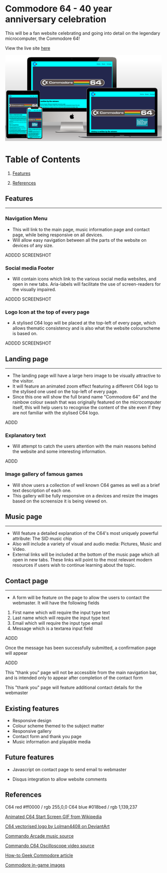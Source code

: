 # Commodore 64 - 40 year anniversary celebration

This will be a fan website celebrating and going into detail on the legendary microcomputer, the Commodore 64!

View the live site [here](https://daveguthib.github.io/Project_Portfolio_1/) 

![Mockup image of website on different devices](https://raw.githubusercontent.com/DaveGutHib/Project_Portfolio_1/main/docs/Mockup.PNG)


# Table of Contents
1. [Features](#Features)

10. [References](#references)

## Features
---

### Navigation Menu
- This will link to the main page, music information page and contact page, while being responsive on all devices.
- Will allow easy navigation between all the parts of the website on devices of any size.

ADDDD SCREENSHOT

### Social media Footer
- Will contain icons which link to the various social media websites, and open in new tabs. Aria-labels will facilitate the use of screen-readers for the visually impaired.

ADDDD SCREENSHOT

### Logo Icon at the top of every page
- A stylised C64 logo will be placed at the top-left of every page, which allows thematic consistency and is also what the website colourscheme is based on.

ADDDD SCREENSHOT

## Landing page
---
- The landing page will have a large hero image to be visually attractive to the visitor.
- It will feature an animated zoom effect featuring a different C64 logo to the stylised one used on the top-left of every page.
- Since this one will show the full brand name "Commodore 64" and the rainbow colour swash that was originally featured on the microcomputer itself, this will help users to recognise the content of the site even if they are not familiar with the stylised C64 logo.

ADDD

### Explanatory text

- Will attempt to catch the users attention with the main reasons behind the website and some interesting information.

ADDD

### Image gallery of famous games

- Will show users a collection of well known C64 games as well as a brief text description of each one.
- This gallery will be fully responsive on a devices and resize the images based on the screensize it is being viewed on.



## Music page
---

-  Will feature a detailed explanation of the C64's most uniquely powerful attribute: The SID music chip
- Also will include a variety of visual and audio media: Pictures, Music and Video.
- External links will be included at the bottom of the music page which all open in new tabs. These links will point to the most relevant modern resources if users wish to continue learning about the topic.

## Contact page
---

- A form will be feature on the page to allow the users to contact the webmaster. It will have the following fields
1. First name which will require the input type text
2. Last name which will require the input type text
3. Email which will require the input type email
4. Message which is a textarea input field

ADDD

Once the message has been successfully submitted, a confirmation page will appear

ADDD

This "thank you" page will not be accessible from the main navigation bar, and is intended only to appear after completion of the contact form

This "thank you" page will feature additional contact details for the webmaster

## Existing features

- Responsive design
- Colour scheme themed to the subject matter
- Responsive gallery
- Contact form and thank you page
- Music information and playable media

## Future features

- Javascript on contact page to send email to webmaster

- Disqus integration to allow website comments

## References

C64 red  #ff0000 / rgb 255,0,0
C64 blue #018bed /  rgb 1,139,237

[Animated C64 Start Screen GIF from Wikipedia ](https://en.wikipedia.org/wiki/Commodore_64#History)

[C64 vectorised logo by Lolman4408 on DeviantArt ](https://www.deviantart.com/lolman4408/art/Commodore-64-logo-vectorized-694733898)

[Commando Arcade music source ](https://www.youtube.com/watch?v=qX0rW4bKp3U)

[Commando C64 Oscilloscope video source ](https://www.youtube.com/watch?v=bCp_sG-haP0)

[How-to Geek Commodore article](https://www.howtogeek.com/820304/the-best-selling-pc-of-all-time-commodore-64-turns-40/)

[Commodore in-game images](http://www.cbmitapages.it/c64/games/games.htm)
